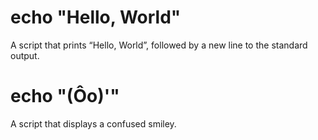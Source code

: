 # echo "Hello, World"
A script that prints “Hello, World”, followed by a new line to the standard output.

# echo "(Ôo)'"
A script that displays a confused smiley.
